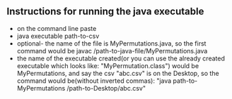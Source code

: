 ## Instructions for running the java executable
* on the command line paste 
* java executable path-to-csv
* optional- the name of the file is MyPermutations.java, so the first command would be javac /path-to-java-file/MyPermutations.java
* the name of the executable created(or you can use the already created executable which looks like: "MyPermutation.class") would be MyPermutations, and say the csv "abc.csv" is on the Desktop, so the command would be(without inverted commas): "java path-to-MyPermutations /path-to-Desktop/abc.csv"
